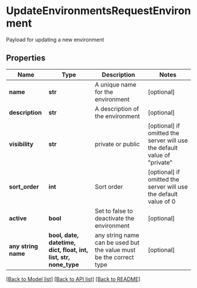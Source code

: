 # UpdateEnvironmentsRequestEnvironment

Payload for updating a new environment

## Properties
Name | Type | Description | Notes
------------ | ------------- | ------------- | -------------
**name** | **str** | A unique name for the environment | [optional] 
**description** | **str** | A description of the environment | [optional] 
**visibility** | **str** | private or public | [optional]  if omitted the server will use the default value of "private"
**sort_order** | **int** | Sort order | [optional]  if omitted the server will use the default value of 0
**active** | **bool** | Set to false to deactivate the environment | [optional] 
**any string name** | **bool, date, datetime, dict, float, int, list, str, none_type** | any string name can be used but the value must be the correct type | [optional]

[[Back to Model list]](../README.md#documentation-for-models) [[Back to API list]](../README.md#documentation-for-api-endpoints) [[Back to README]](../README.md)



